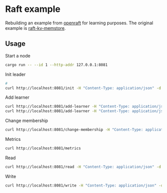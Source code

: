 # Raft example

Rebuilding an example from
[openraft](https://github.com/datafuselabs/openraft)
for learning purposes.
The original example is [raft-kv-memstore](https://github.com/datafuselabs/openraft/tree/main/examples/raft-kv-memstore).

## Usage

Start a node
```bash
cargo run -- --id 1 --http-addr 127.0.0.1:8081
```

Init leader
```bash
#
curl http://localhost:8081/init -H "Content-Type: application/json" -d '{}'
```

Add learner
```bash
curl http://localhost:8081/add-learner -H "Content-Type: application/json" -d '[2, "127.0.0.1:8082"]'
curl http://localhost:8081/add-learner -H "Content-Type: application/json" -d '[3, "127.0.0.1:8083"]'
```

Change membership
```bash
curl http://localhost:8081/change-membership -H "Content-Type: application/json" -d '[1, 2, 3]'
```

Metrics
```bash
curl http://localhost:8081/metrics
```

Read
```bash
curl http://localhost:8081/read -H "Content-Type: application/json" -d '"foo"'
```

Write
```bash
curl http://localhost:8081/write -H "Content-Type: application/json" -d '{"Set":{"key":"foo","value":"bar"}}'
```
